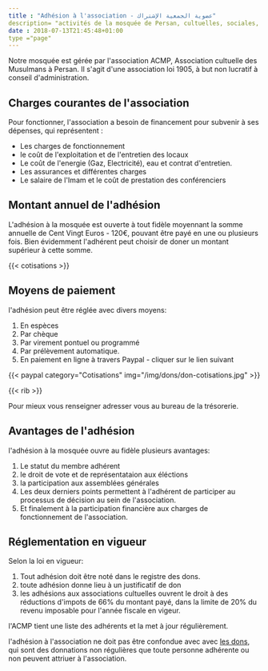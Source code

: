 ```yaml
---
title : "Adhésion à l'association - عضوية الجمعية الإشتراك"
description= "activités de la mosquée de Persan, cultuelles, sociales, citoyennes et éducatifs"
date : 2018-07-13T21:45:48+01:00
type ="page"
---
```


Notre mosquée est gérée par l'association ACMP, Association cultuelle des
Musulmans à Persan. Il s'agit d'une association loi 1905, à but non lucratif à
conseil d'administration.

## Charges courantes de l'association
Pour fonctionner, l'association a besoin de financement pour subvenir à ses
dépenses, qui représentent :

- Les charges de fonctionnement
- le coût de l'exploitation et de l'entretien des locaux
- Le coût de l'energie (Gaz, Electricité), eau et contrat d'entretien.
- Les assurances et différentes charges
- Le salaire de l'Imam et le coût de prestation des conférenciers

## Montant annuel de l'adhésion

L'adhésion à la mosquée est ouverte à tout fidèle moyennant la somme annuelle de
Cent Vingt Euros - 120€, pouvant être payé en une ou plusieurs fois.
Bien évidemment l'adhérent peut choisir de doner un montant supérieur à cette somme.

{{< cotisations >}}

## Moyens de paiement
l'adhésion peut être réglée avec divers moyens:

1. En espèces
2. Par chèque
3. Par virement pontuel ou programmé
4. Par prélèvement automatique.
5. En paiement en ligne à travers Paypal - cliquer sur le lien suivant

{{< paypal category="Cotisations" img="/img/dons/don-cotisations.jpg" >}}

{{< rib >}}

Pour mieux vous renseigner adresser vous au bureau de la trésorerie.

## Avantages de l'adhésion

l'adhésion à la mosquée ouvre au fidèle plusieurs avantages:

1. Le statut du membre adhérent
2. le droit de vote et de représentataion aux éléctions
3. la participation aux assemblées générales
4. Les deux derniers points permettent à l'adhérent de participer au processus de décision au sein de l'association.
5. Et finalement à la participation financière aux charges de fonctionnement de l'association.

## Réglementation en vigueur

Selon la loi en vigueur:

1. Tout adhésion doit être noté dans le registre des dons.
2. toute adhésion donne lieu à un justificatif de don
3. les adhésions aux associations cultuelles ouvrent le droit à des réductions d'impots de 66% du montant payé, dans la limite de 20% du revenu imposable pour l'année fiscale en vigeur.

l'ACMP tient une liste des adhérents et la met à jour régulièrement.


l'adhésion à l'association ne doit pas être confondue avec avec [les dons](/soutenir/dons/), qui sont des donnations non régulières que toute
personne adhérente ou non peuvent attriuer à l'association.
